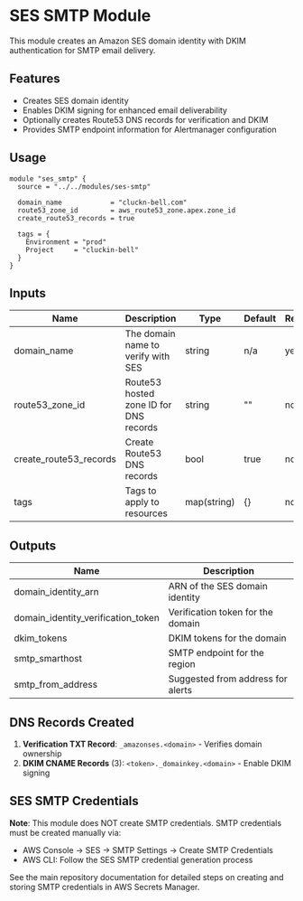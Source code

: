 # SES SMTP Module

This module creates an Amazon SES domain identity with DKIM authentication for SMTP email delivery.

## Features

- Creates SES domain identity
- Enables DKIM signing for enhanced email deliverability
- Optionally creates Route53 DNS records for verification and DKIM
- Provides SMTP endpoint information for Alertmanager configuration

## Usage

```hcl
module "ses_smtp" {
  source = "../../modules/ses-smtp"

  domain_name            = "cluckn-bell.com"
  route53_zone_id        = aws_route53_zone.apex.zone_id
  create_route53_records = true

  tags = {
    Environment = "prod"
    Project     = "cluckin-bell"
  }
}
```

## Inputs

| Name | Description | Type | Default | Required |
|------|-------------|------|---------|----------|
| domain_name | The domain name to verify with SES | string | n/a | yes |
| route53_zone_id | Route53 hosted zone ID for DNS records | string | "" | no |
| create_route53_records | Create Route53 DNS records | bool | true | no |
| tags | Tags to apply to resources | map(string) | {} | no |

## Outputs

| Name | Description |
|------|-------------|
| domain_identity_arn | ARN of the SES domain identity |
| domain_identity_verification_token | Verification token for the domain |
| dkim_tokens | DKIM tokens for the domain |
| smtp_smarthost | SMTP endpoint for the region |
| smtp_from_address | Suggested from address for alerts |

## DNS Records Created

1. **Verification TXT Record**: `_amazonses.<domain>` - Verifies domain ownership
2. **DKIM CNAME Records** (3): `<token>._domainkey.<domain>` - Enable DKIM signing

## SES SMTP Credentials

**Note**: This module does NOT create SMTP credentials. SMTP credentials must be created manually via:
- AWS Console → SES → SMTP Settings → Create SMTP Credentials
- AWS CLI: Follow the SES SMTP credential generation process

See the main repository documentation for detailed steps on creating and storing SMTP credentials in AWS Secrets Manager.
